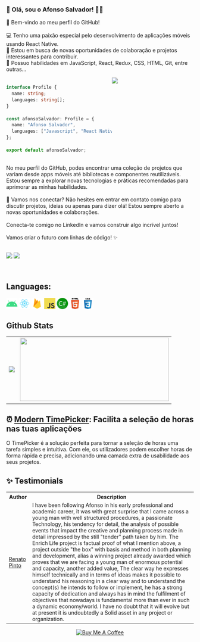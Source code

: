 ### 👋 Olá, sou o Afonso Salvador! 👨‍💻 

🌟 Bem-vindo ao meu perfil do GitHub!
</br>
</br>
💻 Tenho uma paixão especial pelo desenvolvimento de aplicações móveis usando React Native.</br>
🚀 Estou em busca de novas oportunidades de colaboração e projetos interessantes para contribuir.</br>
🌟 Possuo habilidades em JavaScript, React, Redux, CSS, HTML, Git, entre outras...</br>

<img src="https://media.giphy.com/media/3pHrwP0Lg9t8NqiLWY/giphy.gif" align="right" width="220">

```typescript

interface Profile {
  name: string;
  languages: string[];
}

const afonsoSalvador: Profile = {
  name: "Afonso Salvador",
  languages: ["Javascript", "React Native", "Typescript", "Redux", "REST API"],
};

export default afonsoSalvador;
```

</br>
No meu perfil do GitHub, podes encontrar uma coleção de projetos que variam desde apps móveis até bibliotecas e componentes reutilizáveis. Estou sempre a explorar novas tecnologias e práticas recomendadas para aprimorar as minhas habilidades.
</br>
</br>
🤝 Vamos nos conectar? Não hesites em entrar em contato comigo para discutir projetos, ideias ou apenas para dizer olá! 
Estou sempre aberto a novas oportunidades e colaborações. </br></br>Conecta-te comigo no LinkedIn e vamos construir algo incrível juntos!

</br>
</br>
Vamos criar o futuro com linhas de código! ✨
</br>
</br>

<a href="https://www.linkedin.com/in/afonso-salvador/" target="_blank"><img src="https://img.shields.io/badge/-LinkedIn-%230077B5?style=for-the-badge&logo=linkedin&logoColor=white" target="_blank"></a>     <a href = "mailto: afonso.macedo1@gmail.com"><img src="https://img.shields.io/badge/-Gmail-%23333?style=for-the-badge&logo=gmail&logoColor=white" target="_blank"></a>

  <img src="https://www.animatedimages.org/data/media/562/animated-line-image-0111.gif" width="1000" height="2" />

## **Languages:**  
<code><img height="30" src="https://raw.githubusercontent.com/github/explore/80688e429a7d4ef2fca1e82350fe8e3517d3494d/topics/android/android.png"></code>
<code><img height="30" src="https://raw.githubusercontent.com/github/explore/80688e429a7d4ef2fca1e82350fe8e3517d3494d/topics/react/react.png"></code>
<code><img height="30" src="https://raw.githubusercontent.com/github/explore/80688e429a7d4ef2fca1e82350fe8e3517d3494d/topics/firebase/firebase.png"></code>
<code><img height="30" src="https://raw.githubusercontent.com/github/explore/80688e429a7d4ef2fca1e82350fe8e3517d3494d/topics/javascript/javascript.png"></code>
<code><img height="30" src="https://raw.githubusercontent.com/github/explore/80688e429a7d4ef2fca1e82350fe8e3517d3494d/topics/csharp/csharp.png"></code>
<code><img height="30" src="https://raw.githubusercontent.com/github/explore/80688e429a7d4ef2fca1e82350fe8e3517d3494d/topics/html/html.png"></code>
<code><img height="30" src="https://raw.githubusercontent.com/github/explore/80688e429a7d4ef2fca1e82350fe8e3517d3494d/topics/css/css.png"></code>
    </div>

## Github Stats

<table>    
<tr>
  <td align="center">
    <img width="400" src="https://github-readme-stats.vercel.app/api?username=afonsomsalvador&show_icons=true&theme=synthwave&include_all_commits=true" />
  </td>
  <td align="center">
    <img height="170" width="400" src="https://github-readme-stats.vercel.app/api/top-langs/?username=afonsomsalvador&layout=compact&theme=synthwave&langs_count=15" /> 
  </td>
</tr>
</table>
</div>

## ⏰ [Modern TimePicker](https://github.com/afonsomsalvador/react-native-modern-time-picker): Facilita a seleção de horas nas tuas aplicações

O TimePicker é a solução perfeita para tornar a seleção de horas uma tarefa simples e intuitiva. Com ele, os utilizadores podem escolher horas de forma rápida e precisa, adicionando uma camada extra de usabilidade aos seus projetos.
</br>



## ✨ Testimonials
        
<table>
  <tr>
    <th>Author</th>
    <th>Description</th>
  </tr>
  <tr>
    <td><a target="_blank" href="https://www.linkedin.com/in/pintore/">Renato Pinto</a></td>
    <td>I have been following Afonso in his early professional and academic career, it was with great surprise that I came across a young man with well structured procedures, a passionate Technology, his tendency for detail, the analysis of possible events that impact the creative and planning process made in detail impressed by the still "tender" path taken by him. 
The Enrich Life project is factual proof of what I mention above, a project outside "the box" with basis and method in both planning and development, alias a winning project already awarded which proves that we are facing a young man of enormous potential and capacity, another added value, The clear way he expresses himself technically and in terms of ideas makes it possible to understand his reasoning in a clear way and to understand the concept(s) he intends to follow or implement, he has a strong capacity of dedication and always has in mind the fulfilment of objectives that nowadays is fundamental more than ever in such a dynamic economy/world.
I have no doubt that it will evolve but at present it is undoubtedly a Solid asset in any project or organization.</td>
  </tr>
</table>

<div align="center">
    <a href="https://www.buymeacoffee.com/afonsomsalvador" target="_blank"><img src="https://cdn.buymeacoffee.com/buttons/v2/default-yellow.png" alt="Buy Me A Coffee" style="height: 60px !important;width: 217px !important;" >
    </a>
</div>
